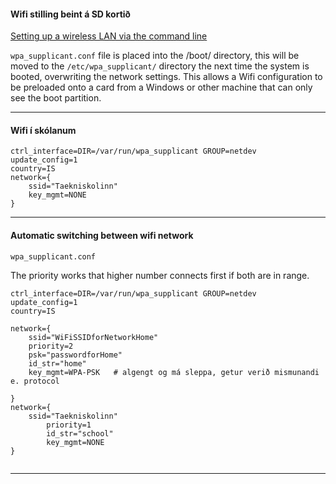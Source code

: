 
#### Wifi stilling beint á SD kortið

[Setting up a wireless LAN via the command line](https://www.raspberrypi.org/documentation/configuration/wireless/wireless-cli.md)

`wpa_supplicant.conf` file is placed into the /boot/ directory, this will be moved to the `/etc/wpa_supplicant/` directory the next time the system is booted, overwriting the network settings. This allows a Wifi configuration to be preloaded onto a card from a Windows or other machine that can only see the boot partition.

---

#### Wifi í skólanum

```
ctrl_interface=DIR=/var/run/wpa_supplicant GROUP=netdev
update_config=1
country=IS
network={
    ssid="Taekniskolinn"
    key_mgmt=NONE
}
```

---

#### Automatic switching between wifi network
`wpa_supplicant.conf` 

The priority works that higher number connects first if both are in range.

```
ctrl_interface=DIR=/var/run/wpa_supplicant GROUP=netdev
update_config=1
country=IS

network={
	ssid="WiFiSSIDforNetworkHome"
	priority=2
	psk="passwordforHome"
	id_str="home"
	key_mgmt=WPA-PSK   # algengt og má sleppa, getur verið mismunandi e. protocol

}
network={
	ssid="Taekniskolinn"  
    	priority=1 
    	id_str="school"
    	key_mgmt=NONE
}


```

---

